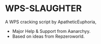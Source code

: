 # WPS-SLAUGHTER

A WPS cracking script by ApatheticEuphoria,
+ Major Help & Support from Aanarchyy.
+ Based on ideas from Repzeroworld.

